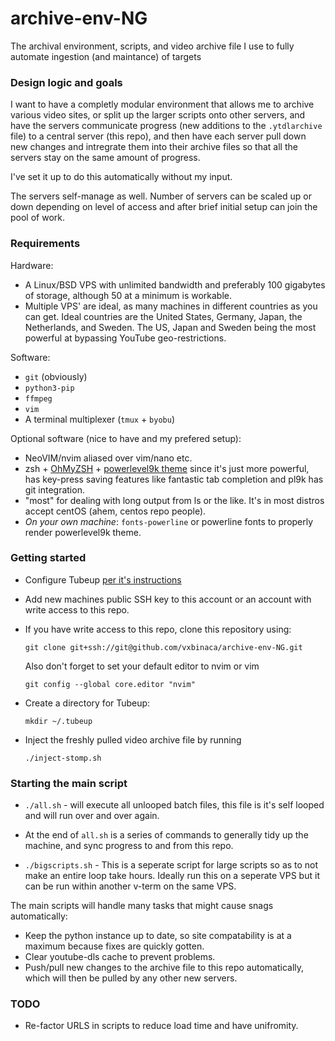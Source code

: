 # archive-env-NG
The archival environment, scripts, and video archive file I use to fully automate ingestion (and maintance) of targets

### Design logic and goals

I want to have a completly modular environment that allows me to archive various video sites, or split up the larger scripts onto other servers, and have the servers communicate progress (new additions to the `.ytdlarchive` file) to a central server (this repo), and then have each server pull down new changes and intregrate them into their archive files so that all the servers stay on the same amount of progress. 

I've set it up to do this automatically without my input.

The servers self-manage as well. Number of servers can be scaled up or down depending on level of access and after brief initial setup can join the pool of work.

### Requirements

Hardware:
- A Linux/BSD VPS with unlimited bandwidth and preferably 100 gigabytes of storage, although 50 at a minimum is workable.
- Multiple VPS' are ideal, as many machines in different countries as you can get. Ideal countries are the United States, Germany, Japan, the Netherlands, and Sweden. The US, Japan and Sweden being the most powerful at bypassing YouTube geo-restrictions.

Software:
- `git` (obviously)
- `python3-pip`
- `ffmpeg`
- `vim`
- A terminal multiplexer (`tmux` + `byobu`)

Optional software (nice to have and my prefered setup):

- NeoVIM/nvim aliased over vim/nano etc.
- zsh + [OhMyZSH](http://github.com/robbyrussell/oh-my-zsh) + [powerlevel9k theme](http://github.com/bhilburn/powerlevel9k) since it's just more powerful, has key-press saving features like fantastic tab completion and pl9k has git integration.
- "most" for dealing with long output from ls or the like. It's in most distros
 accept centOS (ahem, centos repo people).
- *On your own machine*: `fonts-powerline` or powerline fonts to properly render powerlevel9k theme.

### Getting started

- Configure Tubeup [per it's instructions](http://github.com/bibanon/tubeup)
- Add new machines public SSH key to this account or an account with write access to this repo.
- If you have write access to this repo, clone this repository using:

  `git clone git+ssh://git@github.com/vxbinaca/archive-env-NG.git`

  Also don't forget to set your default editor to nvim or vim

  `git config --global core.editor "nvim"`

- Create a directory for Tubeup:
  
  `mkdir ~/.tubeup`
  
- Inject the freshly pulled video archive file by running 

  `./inject-stomp.sh`

### Starting the main script

- `./all.sh` - will execute all unlooped batch files, this file is it's self looped and will run over and over again.
- At the end of `all.sh` is a series of commands to generally tidy up the machine, and sync progress to and from this repo.

- `./bigscripts.sh` - This is a seperate script for large scripts so as to not make an entire loop take hours. Ideally run this on a seperate VPS but it can be run within another v-term on the same VPS.

The main scripts will handle many tasks that might cause snags automatically:

- Keep the python instance up to date, so site compatability is at a maximum because fixes are quickly gotten.
- Clear youtube-dls cache to prevent problems.
- Push/pull new changes to the archive file to this repo automatically, which will then be pulled by any other new servers.


### TODO

- Re-factor URLS in scripts to reduce load time and have unifromity.
